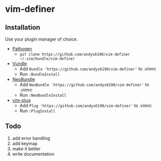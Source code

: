 # vim-definer

## Installation

Use your plugin manager of choice.

- [Pathogen](https://github.com/tpope/vim-pathogen)
  - `git clone https://github.com/andys6190/vim-definer ~/.vim/bundle/vim-definer`
- [Vundle](https://github.com/gmarik/vundle)
  - Add `Bundle 'https://github.com/andys6190/vim-definer'` to .vimrc
  - Run `:BundleInstall`
- [NeoBundle](https://github.com/Shougo/neobundle.vim)
  - Add `NeoBundle 'https://github.com/andys6190/vim-definer'` to .vimrc
  - Run `:NeoBundleInstall`
- [vim-plug](https://github.com/junegunn/vim-plug)
  - Add `Plug 'https://github.com/andys6190/vim-definer'` to .vimrc
  - Run `:PlugInstall`

## Todo

1. add error handling
2. add keymap
3. make it better
4. write documentation
